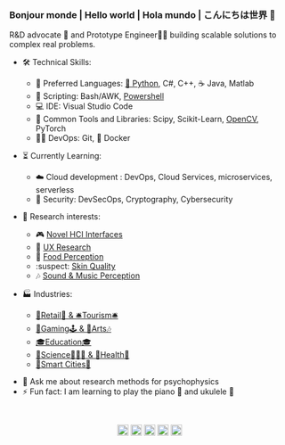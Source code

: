 ###  Bonjour monde | Hello world | Hola mundo | こんにちは世界 👋

R&D advocate 🥑 and Prototype Engineer👨‍🔧 building scalable solutions to complex real problems.

* 🛠️ Technical Skills: 
  * 👅 Preferred Languages: [🐍 Python](https://arcelopera.github.io/PythonRefresher/),  C#, C++, ☕ Java, Matlab 
  * 📜 Scripting: Bash/AWK, [Powershell](https://arcelopera.github.io/PowershellWeb/)
  * 💻 IDE: Visual Studio Code
  * 📖 Common Tools and Libraries: Scipy, Scikit-Learn, [OpenCV](https://github.com/ArceLopera/ComputerVisionPython), PyTorch
  * 👨‍💻 DevOps: Git, 🐳 Docker
                      
* ⏳ Currently Learning:
  * ☁️ Cloud development : DevOps, Cloud Services, microservices, serverless
  * 🦺 Security: DevSecOps, Cryptography, Cybersecurity
                      
* 🤔 Research interests:
  * 🎮 [Novel HCI Interfaces](https://arcelopera.github.io/biometric/)
  * 👤 [UX Research](https://arcelopera.github.io/ux/)
  * 🍣 [Food Perception](https://arcelopera.github.io/portfolio/2_Food/)
  * :suspect: [Skin Quality](https://arcelopera.github.io/portfolio/3_Face_n_Skin/)
  * 🎶 [Sound & Music Perception](https://arcelopera.github.io/portfolio/4_Sound_n_Music/) 

* 🏭 Industries:
  * [🛒Retail🛒 & 🛎Tourism🛎](https://arcelopera.github.io/products/0_RetailTech/)
  * [🎲Gaming🕹 & 🎨Arts🎶](https://arcelopera.github.io/products/1_GamingTech/)
  * [🎓Education🎓](https://arcelopera.github.io/eduTech/)
  * [🔬Science👨🏻‍🔬 &  🥕Health🍎](https://arcelopera.github.io/Scihealth/)
  * [🌇Smart Cities🌇](https://arcelopera.github.io/products/4_SmartCities/)


- 💬 Ask me about research methods for psychophysics
- ⚡ Fun fact: I am learning to play the piano 🎹 and ukulele 🎻

<br>
<p align="center">
<a href="https://twitter.com/ArceLopera" target="_blank"><img align="center" src="https://cdn.jsdelivr.net/npm/simple-icons@3.0.1/icons/twitter.svg" alt="ArceLopera" height="20" width="20" /></a>
<a href="https://www.linkedin.com/in/carlos-arcelopera/" target="_blank"><img align="center" src="https://cdn.jsdelivr.net/npm/simple-icons@3.0.1/icons/linkedin.svg" alt="ArceLopera" height="20" width="20" /></a>
<a href="https://www.researchgate.net/profile/Carlos_Arce_Lopera" target="_blank"><img align="center" src="https://cdn.jsdelivr.net/npm/simple-icons@3.0.1/icons/researchgate.svg" alt="ArceLopera" height="20" width="20" /></a>
<a href="https://scholar.google.com/citations?user=_JK6ORsAAAAJ&hl=en" target="_blank"><img align="center" src="https://cdn.jsdelivr.net/npm/simple-icons@3.0.1/icons/googlescholar.svg" alt="ArceLopera" height="20" width="20" /></a>
  <a href="https://arcelopera.github.io/portfolio/" target="blank" rel="noopener noreferrer"><img align="center" src="https://cdn.jsdelivr.net/npm/simple-icons@3.0.1/icons/about-dot-me.svg" alt="ArceLopera" height="20" width="20" /></a>
</p>
<br>
<br>
<br>
